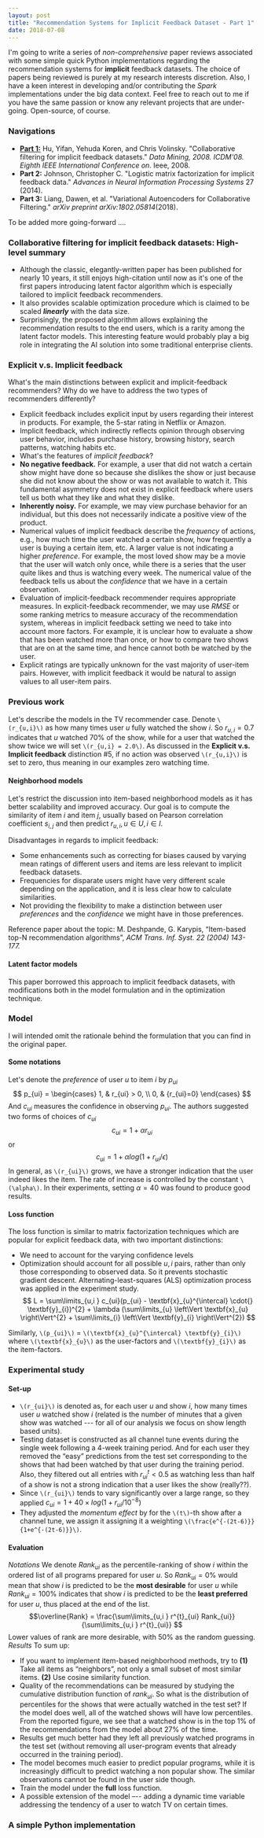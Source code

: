```yaml
---
layout: post
title: "Recommendation Systems for Implicit Feedback Dataset - Part 1"
date: 2018-07-08
---
```

<span class="dropcap">I</span>'m going to write a series of _non-comprehensive_ paper reviews associated with some simple quick Python implementations regarding the recommendation systems for **implicit** feedback datasets. The choice of papers being reviewed is purely at my research interests discretion. Also, I have a keen interest in developing and/or contributing the *Spark* implementations under the big data context. Feel free to reach out to me if you have the same passion or know any relevant projects that are under-going. Open-source, of course.

### Navigations
- [**Part 1:**](http://hongleixie.github.io/blog/implicit-CF-part1/) Hu, Yifan, Yehuda Koren, and Chris Volinsky. "Collaborative filtering for implicit feedback datasets." _Data Mining, 2008. ICDM'08. Eighth IEEE International Conference on_. Ieee, 2008.
- **Part 2:** Johnson, Christopher C. "Logistic matrix factorization for implicit feedback data." _Advances in Neural Information Processing Systems_ 27 (2014).
- **Part 3:** Liang, Dawen, et al. "Variational Autoencoders for Collaborative Filtering." _arXiv preprint arXiv:1802.05814_(2018).

 To be added more going-forward ....

### Collaborative filtering for implicit feedback datasets: High-level summary
- Although the classic, elegantly-written paper has been published for nearly 10 years, it still enjoys high-citation until now as it's one of the first papers introducing latent factor algorithm which is especially tailored to implicit feedback recommenders.
- It also provides scalable optimization procedure which is claimed to be scaled **_linearly_** with the data size.
-  Surprisingly, the proposed algorithm allows explaining the recommendation results to the end users, which is a rarity among the latent factor models. This interesting feature would probably play a big role in integrating the AI solution into some traditional enterprise clients.

### Explicit v.s. Implicit feedback
What's the main distinctions between explicit and implicit-feedback recommenders? Why do we have to address the two types of recommenders differently?
- Explicit feedback includes explicit input by users regarding their interest in products. For example, the 5-star rating in Netflix or Amazon.
- Implicit feedback, which indirectly reflects opinion through observing user behavior, includes purchase history, browsing history, search patterns, watching habits etc.
- What's the features of _implicit feedback_?
- **No negative feedback.** For example, a user that did not watch a certain show might have done so because she dislikes the show or just because she did not know about the show or was not available to watch it. This fundamental asymmetry does not exist in explicit feedback where users tell us both what they like and what they dislike.
- **Inherently noisy.** For example, we may view purchase behavior for an individual, but this does not necessarily indicate a positive view of the product.
- Numerical values of implicit feedback describe the _frequency_ of actions, e.g., how much time the user watched a certain show, how frequently a user is buying a certain item, etc. A larger value is not indicating a higher _preference_. For example, the most loved show may be a movie that the user will watch only once, while there is a series that the user quite likes and thus is watching every week. The numerical value of the feedback tells us about the _confidence_ that we have in a certain observation.
- Evaluation of implicit-feedback recommender requires appropriate measures. In explicit-feedback recommender, we may use $RMSE$ or some ranking metrics to measure accuracy of the recommendation system, whereas in implicit feedback setting we need to take into account more factors. For example, it is unclear how to evaluate a show that has been watched more than once, or how to compare two shows that are on at the same time, and hence cannot both be watched by the user.
- Explicit ratings are typically unknown for the vast majority of user-item pairs. However, with implicit feedback it would be natural to assign values to all user-item pairs.

### Previous work
Let's describe the models in the TV recommender case. Denote `\(r_{u,i}\)`  as how many times user $u$ fully watched the show $i$. So $r_{u,i} = 0.7$ indicates that $u$ watched 70% of the show, while for a user that watched the show twice we will set `\(r_{u,i} = 2.0\)`.
As discussed in the  **Explicit v.s. Implicit feedback** distinction #5,  if no action was observed `\(r_{u,i}\)` is set to zero, thus meaning in our examples zero watching time.
#### Neighborhood models
Let's restrict the discussion into item-based neighborhood models as it has better scalability and improved accuracy. Our goal is to compute the similarity of item $i$ and item $j$, usually based on Pearson correlation coefficient $s_{i,j}$ and then predict $r_{u,i} , u \in U, i \in I$.

Disadvantages in regards to implicit feedback:
- Some enhancements such as correcting for biases caused by varying mean ratings of different users and items are less relevant to implicit feedback datasets.
- Frequencies for disparate users might have very different scale depending on the application, and it is less clear how to calculate similarities.
- Not providing the flexibility to make a distinction between user _preferences_ and the _confidence_ we might have in those preferences.

Reference paper about the topic:
M. Deshpande, G. Karypis, “Item-based top-N recommendation algorithms”, _ACM Trans. Inf. Syst. 22 (2004) 143-177._

#### Latent factor models
This paper borrowed this approach to implicit feedback datasets, with modifications both in the model formulation and in the optimization technique.

### Model
I will intended omit the rationale behind the formulation that you can find in the original paper.
#### Some notations
Let's denote the _preference_ of user $u$ to item $i$ by $p_{ui}$
$$
p_{ui} = \begin{cases}
  1, & r_{ui} > 0, \\
  0, & {r_{ui}=0}
\end{cases}
$$
And $c_{ui}$ measures the confidence in observing $p_{ui}$. The authors suggested two forms of choices of $c_{ui}$
$$
c_{ui} = 1 + \alpha r_{ui}
$$
or
$$
c_{ui} = 1 + \alpha log(1 + r_{ui}/\epsilon)
$$
In general, as `\(r_{ui}\)` grows, we have a stronger indication that the user indeed likes the item. The rate of increase is controlled by the constant `\(\alpha\)`.  In their experiments, setting $\alpha = 40$ was found to produce good results.

#### Loss function
The loss function is similar to matrix factorization techniques which are popular for explicit feedback data, with two important distinctions:
- We need to account for the varying confidence levels
- Optimization should account for all possible $u, i$ pairs, rather than only those corresponding to observed data. So it prevents stochastic gradient descent. Alternating-least-squares (ALS) optimization process was applied in the experiment study.
$$
L = \sum\limits_{u,i } c_{ui}(p_{ui} - \textbf{x}_{u}^{\intercal} \cdot{} \textbf{y}_{i})^{2} + \lambda (\sum\limits_{u} \left\Vert \textbf{x}_{u} \right\Vert^{2} + \sum\limits_{i} \left\Vert \textbf{y}_{i} \right\Vert^{2})
$$

Similarly,
`\(p_{ui}\)` = `\(\textbf{x}_{u}^{\intercal} \textbf{y}_{i}\)` where `\(\textbf{x}_{u}\)` as the user-factors and `\(\textbf{y}_{i}\)` as the item-factors.

### Experimental study
#### Set-up
- `\(r_{ui}\)` is denoted as, for each user $u$ and show $i$, how many times user $u$ watched show $i$ (related is the number of minutes that a given show was watched --- for all of our analysis we focus on show length based units).
- Testing dataset is constructed as all channel tune events during the single week following a 4-week training period. And for each user they removed the “easy” predictions from the test set corresponding to the shows that had been watched by that user during the training period. Also, they filtered out all entries with $r^{t}_{ui} < 0.5$ as watching less than half of a show is not a strong indication that a user likes the show (really??).
- Since `\(r_{ui}\)` tends to vary significantly over a large range, so they applied $c_{ui} = 1 + 40\times log(1 + r_{ui}/10^{-8})$
- They adjusted the _momentum effect_ by for the `\(t\)`-th show after a channel tune, we assign it assigning it a weighting `\(\frac{e^{-(2t-6)}}{1+e^{-(2t-6)}}\)`.

#### Evaluation
*Notations*
We denote $Rank_{ui}$ as the percentile-ranking of show $i$ within the ordered list of all programs prepared for user $u$.
So $Rank_{ui} = 0\%$ would mean that show $i$ is predicted to be the **most desirable** for user $u$ while $Rank_{ui} = 100\%$ indicates that show $i$ is predicted to be the **least preferred** for user $u$, thus placed at the end of the list.
$$\overline{Rank} = \frac{\sum\limits_{u,i } r^{t}_{ui} Rank_{ui}}{\sum\limits_{u,i } r^{t}_{ui}}
$$
Lower values of rank are more desirable, with $50\%$ as the random guessing.
*Results*
To sum up:
- If you want to implement item-based neighborhood methods, try to **(1)** Take all items as “neighbors”, not only a small subset of most similar items. **(2)** Use cosine similarity function.
- Quality of the recommendations can be measured by studying the cumulative distribution function of $rank_{ui}$. So what is the distribution of percentiles for the shows that were actually watched in the test set? If the model does well, all of the watched shows will have low percentiles. From the reported figure, we see that a watched show is in the top $1\%$ of the recommendations from the model about $27\%$ of the time.
- Results get much better had they left all previously watched programs in the test set (without removing all user-program events that already occurred in the training period).
- The model becomes much easier to predict popular programs, while it is increasingly difficult to predict watching a non popular show. The similar observations cannot be found in the user side though.
- Train the model under the **full** loss function.
- A possible extension of the model –-- adding a dynamic time variable addressing the tendency of a user to watch TV on certain times.

### A simple Python implementation
